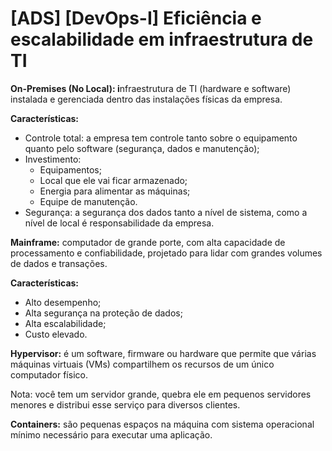 # [ADS] [DevOps-I] Eficiência e escalabilidade em infraestrutura de TI

**On-Premises (No Local): i**nfraestrutura de TI (hardware e software) instalada e gerenciada dentro das instalações físicas da empresa.

**Características:** 

- Controle total: a empresa tem controle tanto sobre o equipamento quanto pelo software (segurança, dados e manutenção);
- Investimento:
    - Equipamentos;
    - Local que ele vai ficar armazenado;
    - Energia para alimentar as máquinas;
    - Equipe de manutenção.
- Segurança: a segurança dos dados tanto a nível de sistema, como a nível de local é responsabilidade da empresa.

**Mainframe:**  computador de grande porte, com alta capacidade de processamento e confiabilidade, projetado para lidar com grandes volumes de dados e transações.

**Características:** 

- Alto desempenho;
- Alta segurança na proteção de dados;
- Alta escalabilidade;
- Custo elevado.

**Hypervisor:** é um software, firmware ou hardware que permite que várias máquinas virtuais (VMs) compartilhem os recursos de um único computador físico.

Nota: você tem um servidor grande, quebra ele em pequenos servidores menores e distribui esse serviço para diversos clientes.

**Containers:** são pequenas espaços na máquina com sistema operacional mínimo necessário para executar uma aplicação.